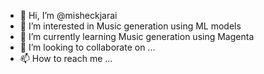 - 👋 Hi, I’m @misheckjarai
- 👀 I’m interested in Music generation using ML models
- 🌱 I’m currently learning Music generation using Magenta
- 💞️ I’m looking to collaborate on ...
- 📫 How to reach me ...

<!---
misheckjarai/misheckjarai is a ✨ special ✨ repository because its `README.md` (this file) appears on your GitHub profile.
You can click the Preview link to take a look at your changes.
--->
